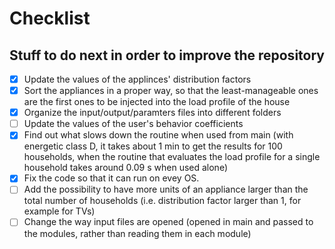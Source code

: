 # Checklist

## Stuff to do next in order to improve the repository

- [x] Update the values of the applinces' distribution factors
- [x] Sort the appliances in a proper way, so that the least-manageable ones are the first ones to be injected into the load profile of the house
- [x] Organize the input/output/paramters files into different folders
- [ ] Update the values of the user's behavior coefficients
- [x] Find out what slows down the routine when used from main (with energetic class D, it takes about 1 min to get the results for 100 households, when the routine that evaluates the load profile for a single household takes around 0.09 s when used alone)
- [x] Fix the code so that it can run on evey OS.
- [ ] Add the possibility to have more units of an appliance larger than the total number of households (i.e. distribution factor larger than 1, for example for TVs)
- [ ] Change the way input files are opened (opened in main and passed to the modules, rather than reading them in each module)
